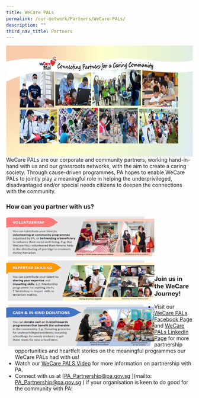 ```yaml
---
title: WeCare PALs
permalink: /our-network/Partners/WeCare-PALs/
description: ""
third_nav_title: Partners
---
```

<img style="height:300px;width:550px"  align="left" src="/images/Our%20Network/Partners/Facebook%20Banner%20(Final)%2027%20April.jpg"><br><br><br><br><br><br><br><br><br>

WeCare PALs are our corporate and community partners, working hand-in-hand with us and our grassroots networks, with the aim to create a caring society. Through cause-driven programmes, PA hopes to enable WeCare PALs to jointly play a meaningful role in helping the underprivileged, disadvantaged and/or special needs citizens to deepen the connections with the community.

### How can you partner with us?


<img style="height:350px;width:400px"  align="left" src="/images/Our%20Network/Partners/We%20care%20PALS.png"><br><br><br><br><br><br><br><br>
### Join us in the WeCare Journey!


* Visit our [WeCare PALs Facebook Page](https://www.facebook.com/login/?next=https%3A%2F%2Fwww.facebook.com%2FWeCarePALs) and [WeCare PALs LinkedIn Page](https://www.linkedin.com/company/wecarepals/)  for more partnership opportunities and heartfelt stories on the meaningful programmes our WeCare PALs had with us!
* Watch our [WeCare PALS Video](https://www.youtube.com/watch?v=yJkPFgliSBA) for more information on partnership with PA.
* Connect with us at [PA_Partnership@pa.gov.sg ](mailto: PA_Partnership@pa.gov.sg ) if your organisation is keen to do good for the community with PA!
